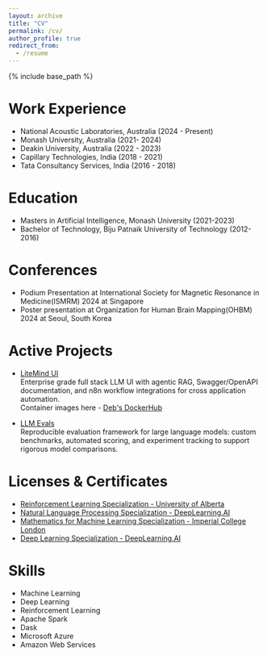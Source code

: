 ```yaml
---
layout: archive
title: "CV"
permalink: /cv/
author_profile: true
redirect_from:
  - /resume
---
```


{% include base_path %}

Work Experience
======
* National Acoustic Laboratories, Australia (2024 - Present)
* Monash University, Australia (2021- 2024)
* Deakin University, Australia (2022 - 2023)
* Capillary Technologies, India (2018 - 2021)
* Tata Consultancy Services, India (2016 - 2018)

Education
======
* Masters in Artificial Intelligence, Monash University (2021-2023)
* Bachelor of Technology, Biju Patnaik University of Technology (2012-2016)

Conferences
======
* Podium Presentation at International Society for Magnetic Resonance in Medicine(ISMRM) 2024 at Singapore
* Poster presentation at Organization for Human Brain Mapping(OHBM) 2024 at Seoul, South Korea

Active Projects
======

* [LiteMind UI](https://github.com/debabratamishra/litemind-ui)
<br>Enterprise grade full stack LLM UI with agentic RAG, Swagger/OpenAPI documentation, and n8n workflow integrations for cross application automation.
<br>Container images here - [Deb's DockerHub](https://hub.docker.com/u/debabratamishra1)

* [LLM Evals](https://github.com/debabratamishra/llm-evals)
<br>Reproducible evaluation framework for large language models: custom benchmarks, automated scoring, and experiment tracking to support rigorous model comparisons.

Licenses & Certificates
======
* [Reinforcement Learning Specialization - University of Alberta](https://www.coursera.org/account/accomplishments/specialization/QUSXZF07HF8R)
* [Natural Language Processing Specialization - DeepLearning.AI](https://www.coursera.org/account/accomplishments/specialization/certificate/FNZ9A9AZ3YLT)
* [Mathematics for Machine Learning Specialization - Imperial College London](https://www.coursera.org/account/accomplishments/specialization/EAPXMVQ2QL68)
* [Deep Learning Specialization - DeepLearning.AI](https://www.coursera.org/account/accomplishments/specialization/G5H37YK7NCQZ)

Skills
======
* Machine Learning
* Deep Learning
* Reinforcement Learning
* Apache Spark
* Dask
* Microsoft Azure
* Amazon Web Services
